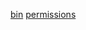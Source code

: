 [bin](http://blog.npmjs.org/post/118810260230/building-a-simple-command-line-tool-with-npm)
[permissions](https://docs.npmjs.com/getting-started/fixing-npm-permissions)
